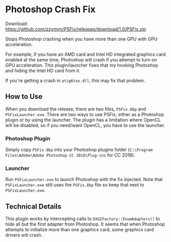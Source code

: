 # Photoshop Crash Fix

Download: https://github.com/zzymyn/PSFix/releases/download/1.0/PSFix.zip

Stops Photoshop crashing when you have more than one GPU with GPU acceleration.

For example, if you have an AMD card and Intel HD integrated graphics card enabled at the same time, Photoshop will crash if you attempt to turn on GPU acceleration. This plugin/launcher fixes that my hooking Photoshop and hiding the Intel HD card from it.

If you're getting a crash in `atig6txx.dll`, this may fix that problem.

## How to Use

When you download the release, there are two files, `PSFix.8bp` and `PSFixLauncher.exe`. There are two ways to use PSFix, either as a Photoshop plugin or by using the launcher. The plugin has a limitation where OpenCL will be disabled, so if you need/want OpenCL, you have to use the launcher.

### Photoshop Plugin

Simply copy `PSFix.8bp` into your Photoshop plugins folder (`C:\Program Files\Adobe\Adobe Photoshop CC 2018\Plug-ins` for CC 2018).

### Launcher

Run `PSFixLauncher.exe` to launch Photoshop with the fix injected. Note that `PSFixLauncher.exe` still uses the `PSFix.8bp` file so keep that next to `PSFixLauncher.exe`.

## Technical Details

This plugin works by intercepting calls to `DXGIFactory::EnumAdapters()` to hide all but the first adapter from Photoshop. It seems that when Photoshop attempts to initialize more than one graphics card, some graphics card drivers will crash.
